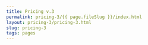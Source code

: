```yaml
---
title: Pricing v.3
permalink: pricing-3/{{ page.fileSlug }}/index.html
layout: pricing-3/pricing-3.html
slug: pricing-3
tags: pages
---
```



